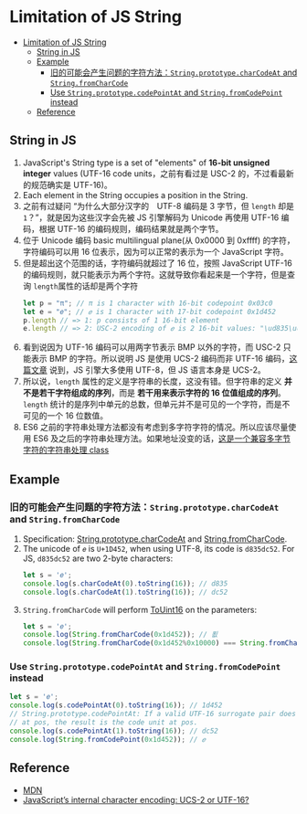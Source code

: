 # Limitation of JS String


<!-- TOC -->

- [Limitation of JS String](#limitation-of-js-string)
    - [String in JS](#string-in-js)
    - [Example](#example)
        - [旧的可能会产生问题的字符方法：`String.prototype.charCodeAt` and `String.fromCharCode`](#旧的可能会产生问题的字符方法stringprototypecharcodeat-and-stringfromcharcode)
        - [Use `String.prototype.codePointAt` and `String.fromCodePoint` instead](#use-stringprototypecodepointat-and-stringfromcodepoint-instead)
    - [Reference](#reference)

<!-- /TOC -->


## String in JS
1. JavaScript's String type is a set of "elements" of **16-bit unsigned integer** values  (UTF-16 code units，之前有看过是 USC-2 的，不过看最新的规范确实是 UTF-16)。
2. Each element in the String occupies a position in the String.
3. 之前有过疑问 “为什么大部分汉字的　UTF-8 编码是 3 字节，但 `length` 却是 `1`？”，就是因为这些汉字会先被 JS 引擎解码为
Unicode 再使用 UTF-16 编码，根据 UTF-16 的编码规则，编码结果就是两个字节。
4. 位于 Unicode 编码 basic multilingual plane(从 0x0000 到 0xffff) 的字符，字符编码可以用 16 位表示，因为可以正常的表示为一个 JavaScript 字符。
5. 但是超出这个范围的话，字符编码就超过了 16 位，按照 JavaScript UTF-16 的编码规则，就只能表示为两个字符。这就导致你看起来是一个字符，但是查询 `length`属性的话却是两个字符
    ```js
    let p = "π"; // π is 1 character with 16-bit codepoint 0x03c0
    let e = "𝑒"; // 𝑒 is 1 character with 17-bit codepoint 0x1d452
    p.length // => 1: p consists of 1 16-bit element
    e.length // => 2: USC-2 encoding of 𝑒 is 2 16-bit values: "\ud835\udc52"
    ```
6. 看到说因为 UTF-16 编码可以用两字节表示 BMP 以外的字符，而 USC-2 只能表示 BMP 的字符。所以说明 JS 是使用 UCS-2 编码而非 UTF-16 编码，[这篇文章](https://mathiasbynens.be/notes/javascript-encoding) 说到，JS 引擎大多使用 UTF-8，但 JS 语言本身是 UCS-2。
7. 所以说，`length` 属性的定义是字符串的长度，这没有错。但字符串的定义 **并不是若干字符组成的序列**，而是 **若干用来表示字符的 16 位值组成的序列**。`length` 统计的是序列中单元的总数，但单元并不是可见的一个字符，而是不可见的一个 16 位数值。
8. ES6 之前的字符串处理方法都没有考虑到多字符字符的情况。所以应该尽量使用 ES6 及之后的字符串处理方法。如果地址没变的话，[这是一个兼容多字节字符的字符串处理 class](https://github.com/samoyi/Nichijou/blob/master/js/string/MultiByte.js)


## Example
### 旧的可能会产生问题的字符方法：`String.prototype.charCodeAt` and `String.fromCharCode`
1. Specification: [String.prototype.charCodeAt](https://tc39.github.io/ecma262/#sec-string.prototype.charcodeat)
and [String.fromCharCode](https://tc39.github.io/ecma262/#sec-string.fromcharcode).
2. The unicode of `𝑒` is `U+1D452`, when using UTF-8, its code is `d835dc52`. For JS, `d835dc52` are two 2-byte characters:
    ```js
    let s = '𝑒';
    console.log(s.charCodeAt(0).toString(16)); // d835
    console.log(s.charCodeAt(1).toString(16)); // dc52
    ```
3. `String.fromCharCode` will perform [ToUint16](https://tc39.github.io/ecma262/#sec-touint16) on the parameters:
    ```js
    let s = '𝑒';
    console.log(String.fromCharCode(0x1d452)); // 푒
    console.log(String.fromCharCode(0x1d452%0x10000) === String.fromCharCode(0x1d452)); // true
    ```

### Use `String.prototype.codePointAt` and `String.fromCodePoint` instead
```js
let s = '𝑒';
console.log(s.codePointAt(0).toString(16)); // 1d452
// String.prototype.codePointAt: If a valid UTF-16 surrogate pair does not begin
// at pos, the result is the code unit at pos.
console.log(s.codePointAt(1).toString(16)); // dc52
console.log(String.fromCodePoint(0x1d452)); // 𝑒
```


## Reference
* [MDN](https://developer.mozilla.org/en-US/docs/Web/JavaScript/Guide/Text_formatting)
* [JavaScript’s internal character encoding: UCS-2 or UTF-16?](https://mathiasbynens.be/notes/javascript-encoding)

